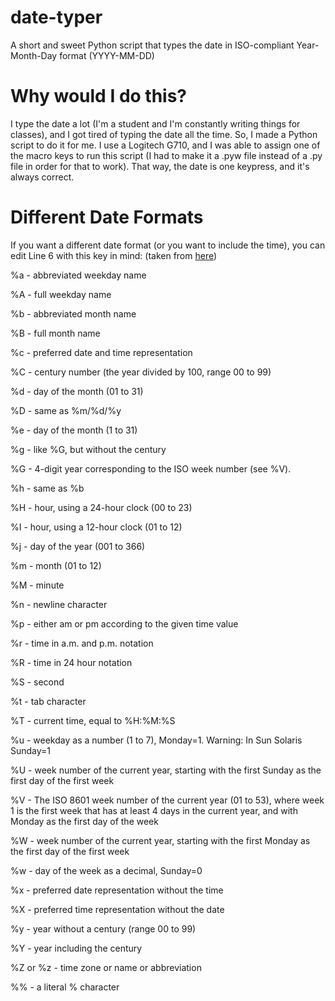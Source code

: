 # date-typer
A short and sweet Python script that types the date in ISO-compliant Year-Month-Day format (YYYY-MM-DD)

# Why would I do this?
I type the date a lot (I'm a student and I'm constantly writing things for classes), and I got tired of typing the date all the time. So, I made a Python script to do it for me. I use a Logitech G710, and I was able to assign one of the macro keys to run this script (I had to make it a .pyw file instead of a .py file in order for that to work). That way, the date is one keypress, and it's always correct.

# Different Date Formats
If you want a different date format (or you want to include the time), you can edit Line 6 with this key in mind: (taken from [here](https://www.tutorialspoint.com/python/time_strftime.htm))

%a - abbreviated weekday name

%A - full weekday name

%b - abbreviated month name

%B - full month name

%c - preferred date and time representation

%C - century number (the year divided by 100, range 00 to 99)

%d - day of the month (01 to 31)

%D - same as %m/%d/%y

%e - day of the month (1 to 31)

%g - like %G, but without the century

%G - 4-digit year corresponding to the ISO week number (see %V).

%h - same as %b

%H - hour, using a 24-hour clock (00 to 23)

%I - hour, using a 12-hour clock (01 to 12)

%j - day of the year (001 to 366)

%m - month (01 to 12)

%M - minute

%n - newline character

%p - either am or pm according to the given time value

%r - time in a.m. and p.m. notation

%R - time in 24 hour notation

%S - second

%t - tab character

%T - current time, equal to %H:%M:%S

%u - weekday as a number (1 to 7), Monday=1. Warning: In Sun Solaris Sunday=1

%U - week number of the current year, starting with the first Sunday as the first day of the first week

%V - The ISO 8601 week number of the current year (01 to 53), where week 1 is the first week that has at least 4 days in the current year, and with Monday as the first day of the week

%W - week number of the current year, starting with the first Monday as the first day of the first week

%w - day of the week as a decimal, Sunday=0

%x - preferred date representation without the time

%X - preferred time representation without the date

%y - year without a century (range 00 to 99)

%Y - year including the century

%Z or %z - time zone or name or abbreviation

%% - a literal % character
